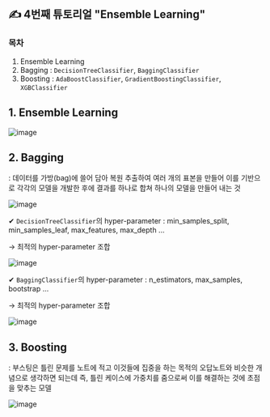 ## ✍ 4번째 튜토리얼 "Ensemble Learning"

### 목차
1. Ensemble Learning
2. Bagging : `DecisionTreeClassifier`,  `BaggingClassifier`
4. Boosting : `AdaBoostClassifier`,  `GradientBoostingClassifier`,  `XGBClassifier`

## 1. Ensemble Learning
![image](https://user-images.githubusercontent.com/67623921/204856410-36153ee9-868f-43f6-bf83-e511167efb8d.png)

## 2. Bagging
: 데이터를 가방(bag)에 쓸어 담아 복원 추출하여 여러 개의 표본을 만들어 이를 기반으로 각각의 모델을 개발한 후에 결과를 하나로 합쳐 하나의 모델을 만들어 내는 것

![image](https://user-images.githubusercontent.com/67623921/204858446-dee5014d-4414-4b4c-bb78-b107db978a7f.png)


✔ `DecisionTreeClassifier`의 hyper-parameter : min_samples_split, min_samples_leaf, max_features, max_depth ...

→ 최적의 hyper-parameter 조합

![image](https://user-images.githubusercontent.com/67623921/204857385-a8b1363b-62e5-4d1b-aff0-56504a6a4433.png)

✔ `BaggingClassifier`의 hyper-parameter : n_estimators, max_samples, bootstrap ...

→ 최적의 hyper-parameter 조합

![image](https://user-images.githubusercontent.com/67623921/204858551-2aaa6437-5d69-4e60-97f1-79ffb3599db9.png)



## 3. Boosting
: 부스팅은 틀린 문제를 노트에 적고 이것들에 집중을 하는 목적의 오답노트와 비슷한 개념으로 생각하면 되는데 즉, 틀린 케이스에 가중치를 줌으로써 이를 해결하는 것에 초점을 맞추는 모델

![image](https://user-images.githubusercontent.com/67623921/204859577-fa5915e3-ea56-4c49-8ad8-6ef88d8f2b21.png)
